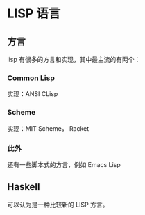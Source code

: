 # LISP 语言

## 方言

lisp 有很多的方言和实现，其中最主流的有两个：

### Common Lisp

实现：ANSI CLisp

### Scheme

实现：MIT Scheme， Racket

### 此外

还有一些脚本式的方言，例如 Emacs Lisp

## Haskell

可以认为是一种比较新的 LISP 方言。
